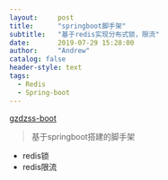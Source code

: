 ```yaml
---
layout:     post
title:      "springboot脚手架"
subtitle:   "基于redis实现分布式锁，限流"
date:       2019-07-29 15:28:00
author:     "Andrew"
catalog: false
header-style: text
tags:
  - Redis 
  - Spring-boot
---
```



[gzdzss-boot](https://github.com/gzdzss/gzdzss-boot)  
> 基于springboot搭建的脚手架
- redis锁
- redis限流 